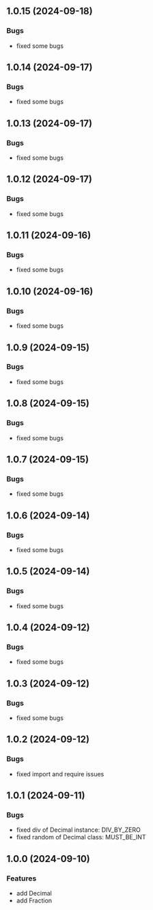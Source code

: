 ## 1.0.15 (2024-09-18)

### Bugs

- fixed some bugs

## 1.0.14 (2024-09-17)

### Bugs

- fixed some bugs

## 1.0.13 (2024-09-17)

### Bugs

- fixed some bugs

## 1.0.12 (2024-09-17)

### Bugs

- fixed some bugs

## 1.0.11 (2024-09-16)

### Bugs

- fixed some bugs

## 1.0.10 (2024-09-16)

### Bugs

- fixed some bugs

## 1.0.9 (2024-09-15)

### Bugs

- fixed some bugs

## 1.0.8 (2024-09-15)

### Bugs

- fixed some bugs

## 1.0.7 (2024-09-15)

### Bugs

- fixed some bugs

## 1.0.6 (2024-09-14)

### Bugs

- fixed some bugs

## 1.0.5 (2024-09-14)

### Bugs

- fixed some bugs

## 1.0.4 (2024-09-12)

### Bugs

- fixed some bugs

## 1.0.3 (2024-09-12)

### Bugs

- fixed some bugs

## 1.0.2 (2024-09-12)

### Bugs

- fixed import and require issues

## 1.0.1 (2024-09-11)

### Bugs

- fixed div of Decimal instance: DIV_BY_ZERO
- fixed random of Decimal class: MUST_BE_INT

## 1.0.0 (2024-09-10)

### Features

- add Decimal
- add Fraction
